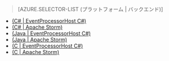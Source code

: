 ﻿> [AZURE.SELECTOR-LIST (プラットフォーム | バックエンド)]
- [(C# | EventProcessorHost C#)](service-bus-event-hubs-csharp-ephcs-getstarted.md)
- [(C# | Apache Storm)](service-bus-event-hubs-csharp-storm-getstarted.md)
- [(Java | EventProcessorHost C#)](service-bus-event-hubs-java-ephcs-getstarted.md)
- [(Java | Apache Storm)](service-bus-event-hubs-java-storm-getstarted.md)
- [(C | EventProcessorHost C#)](service-bus-event-hubs-c-ephcs-getstarted.md)
- [(C | Apache Storm)](service-bus-event-hubs-c-storm-getstarted.md)
<!--HONumber=47-->
